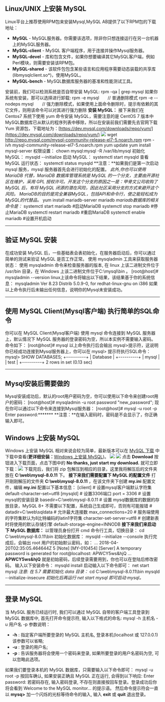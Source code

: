 ## Linux/UNIX 上安装 MySQL
Linux平台上推荐使用RPM包来安装Mysql,MySQL AB提供了以下RPM包的下载地址：

- **MySQL** - MySQL服务器。你需要该选项，除非你只想连接运行在另一台机器上的MySQL服务器。
- **MySQL-client** - MySQL 客户端程序，用于连接并操作Mysql服务器。
- **MySQL-devel** - 库和包含文件，如果你想要编译其它MySQL客户端，例如Perl模块，则需要安装该RPM包。
- **MySQL-shared** - 该软件包包含某些语言和应用程序需要动态装载的共享库(libmysqlclient.so*)，使用MySQL。
- **MySQL-bench** - MySQL数据库服务器的基准和性能测试工具。

安装前，我们可以检测系统是否自带安装 MySQL:
rpm -qa | grep mysql
如果你系统有安装，那可以选择进行卸载:
rpm -e mysql　　// 普通删除模式 
rpm -e --nodeps mysql　　// 强力删除模式，如果使用上面命令删除时，提示有依赖的其它文件，则用该命令可以对其进行强力删除
**安装 MySQL：**
接下来我们在 Centos7 系统下使用 yum 命令安装 MySQL，需要注意的是 CentOS 7 版本中 MySQL数据库已从默认的程序列表中移除，所以在安装前我们需要先去官网下载 Yum 资源包，下载地址为：[https://dev.mysql.com/downloads/repo/yum/](https://dev.mysql.com/downloads/repo/yum/)
![](https://images.cherryfloris.eu.org/2021/1627956196621-877bd7a2-139c-44c0-9800-c4ef28736436.png)
wget http://repo.mysql.com/mysql-community-release-el7-5.noarch.rpm rpm -ivh mysql-community-release-el7-5.noarch.rpm yum update yum install mysql-server
权限设置：
chown mysql:mysql -R /var/lib/mysql
初始化 MySQL：
mysqld --initialize
启动 MySQL：
systemctl start mysqld
查看 MySQL 运行状态：
systemctl status mysqld
**注意：**如果我们是第一次启动 mysql 服务，mysql 服务器首先会进行初始化的配置。
_此外,你也可以使用 MariaDB 代替，MariaDB 数据库管理系统是 MySQL 的一个分支，主要由开源社区在维护，采用 GPL 授权许可。开发这个分支的原因之一是：甲骨文公司收购了 MySQL 后，有将 MySQL 闭源的潜在风险，因此社区采用分支的方式来避开这个风险。_
_MariaDB的目的是完全兼容MySQL，包括API和命令行，使之能轻松成为MySQL的代替品。_
yum install mariadb-server mariadb 
_mariadb数据库的相关命令是：_
systemctl start mariadb  #启动MariaDB systemctl stop mariadb  #停止MariaDB systemctl restart mariadb  #重启MariaDB systemctl enable mariadb  #设置开机启动

---

## 验证 MySQL 安装
在成功安装 MySQL 后，一些基础表会表初始化，在服务器启动后，你可以通过简单的测试来验证 MySQL 是否工作正常。
使用 mysqladmin 工具来获取服务器状态：
使用 mysqladmin 命令来检查服务器的版本, 在 linux 上该二进制文件位于 /usr/bin 目录，在 Windows 上该二进制文件位于C:\mysql\bin 。
[root@host]# mysqladmin --version
linux上该命令将输出以下结果，该结果基于你的系统信息：
mysqladmin  Ver 8.23 Distrib 5.0.9-0, for redhat-linux-gnu on i386
如果以上命令执行后未输出任何信息，说明你的Mysql未安装成功。

---

## 使用 MySQL Client(Mysql客户端) 执行简单的SQL命令
你可以在 MySQL Client(Mysql客户端) 使用 mysql 命令连接到 MySQL 服务器上，默认情况下 MySQL 服务器的登录密码为空，所以本实例不需要输入密码。
命令如下：
[root@host]# mysql
以上命令执行后会输出 mysql>提示符，这说明你已经成功连接到Mysql服务器上，你可以在 mysql> 提示符执行SQL命令：
mysql> SHOW DATABASES; +----------+ | Database | +----------+ | mysql    | | test     | +----------+ 2 rows in set (0.13 sec)

---

## Mysql安装后需要做的
Mysql安装成功后，默认的root用户密码为空，你可以使用以下命令来创建root用户的密码：
[root@host]# mysqladmin -u root password "new_password";
现在你可以通过以下命令来连接到Mysql服务器：
[root@host]# mysql -u root -p Enter password:*******
**注意：**在输入密码时，密码是不会显示了，你正确输入即可。
## Windows 上安装 MySQL
Windows 上安装 MySQL 相对来说会较为简单，最新版本可以在 [MySQL 下载](https://dev.mysql.com/downloads/mysql/) 中下载中查看(**更详细安装：**[Windows 上安装 MySQL](https://www.runoob.com/w3cnote/windows10-mysql-installer.html))。
![](https://images.cherryfloris.eu.org/2021/1627956267735-a3a72b0c-c1d4-4d69-b3bb-3b0aae08ffd9.png)
![](https://images.cherryfloris.eu.org/2021/1627956267699-d4ea4393-6b78-426b-9f6b-a905c6b1ca2b.png)
点击 **Download** 按钮进入下载页面，点击下图中的 **No thanks, just start my download.** 就可立即下载：![](https://images.cherryfloris.eu.org/2021/1627956267709-7a24ede5-3b8b-441e-8594-71c70638c403.png)
下载完后，我们将 zip 包解压到相应的目录，这里我将解压后的文件夹放在 **C:\web\mysql-8.0.11** 下。
**接下来我们需要配置下 MySQL 的配置文件**
打开刚刚解压的文件夹 **C:\web\mysql-8.0.11** ，在该文件夹下创建 **my.ini** 配置文件，编辑 **my.ini** 配置以下基本信息：
[client] # 设置mysql客户端默认字符集 default-character-set=utf8   [mysqld] # 设置3306端口 port = 3306 # 设置mysql的安装目录 basedir=C:\\web\\mysql-8.0.11 # 设置 mysql数据库的数据的存放目录，MySQL 8+ 不需要以下配置，系统自己生成即可，否则有可能报错 # datadir=C:\\web\\sqldata # 允许最大连接数 max_connections=20 # 服务端使用的字符集默认为8比特编码的latin1字符集 character-set-server=utf8 # 创建新表时将使用的默认存储引擎 default-storage-engine=INNODB
**接下来我们来启动下 MySQL 数据库：**
以管理员身份打开 cmd 命令行工具，切换目录：
cd C:\web\mysql-8.0.11\bin
初始化数据库：
mysqld --initialize --console
执行完成后，会输出 root 用户的初始默认密码，如：
... 2018-04-20T02:35:05.464644Z 5 [Note] [MY-010454] [Server] A temporary password is generated for root@localhost: APWCY5ws&hjQ ...
**APWCY5ws&hjQ** 就是初始密码，后续登录需要用到，你也可以在登陆后修改密码。
输入以下安装命令：
mysqld install
启动输入以下命令即可：
net start mysql
_注意: 在 5.7 需要初始化 data 目录：_
cd C:\web\mysql-8.0.11\bin  mysqld --initialize-insecure 
_初始化后再运行 net start mysql 即可启动 mysql。_

---

## 登录 MySQL
当 MySQL 服务已经运行时, 我们可以通过 MySQL 自带的客户端工具登录到 MySQL 数据库中, 首先打开命令提示符, 输入以下格式的命名:
mysql -h 主机名 -u 用户名 -p
参数说明：

- **-h** : 指定客户端所要登录的 MySQL 主机名, 登录本机(localhost 或 127.0.0.1)该参数可以省略;
- **-u** : 登录的用户名;
- **-p** : 告诉服务器将会使用一个密码来登录, 如果所要登录的用户名密码为空, 可以忽略此选项。

如果我们要登录本机的 MySQL 数据库，只需要输入以下命令即可：
mysql -u root -p
按回车确认, 如果安装正确且 MySQL 正在运行, 会得到以下响应:
Enter password:
若密码存在, 输入密码登录, 不存在则直接按回车登录。登录成功后你将会看到 Welcome to the MySQL monitor... 的提示语。
然后命令提示符会一直以 **mysq>** 加一个闪烁的光标等待命令的输入, 输入 **exit** 或 **quit** 退出登录。
